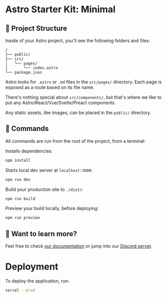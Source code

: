 # Astro Starter Kit: Minimal

## 🚀 Project Structure

Inside of your Astro project, you'll see the following folders and files:

```
/
├── public/
├── src/
│   └── pages/
│       └── index.astro
└── package.json
```

Astro looks for `.astro` or `.md` files in the `src/pages/` directory. Each page is exposed as a route based on its file name.

There's nothing special about `src/components/`, but that's where we like to put any Astro/React/Vue/Svelte/Preact components.

Any static assets, like images, can be placed in the `public/` directory.

## 🧞 Commands

All commands are run from the root of the project, from a terminal:

Installs dependencies:
```sh
npm install
```

Starts local dev server at `localhost:3000`:
```sh
npm run dev
```

Build your production site to `./dist/`:
```sh
npm run build
```

Preview your build locally, before deploying:
```sh
npm run preview
```

## 👀 Want to learn more?

Feel free to check [our documentation](https://docs.astro.build) or jump into our [Discord server](https://astro.build/chat).

# Deployment

To deploy the application, run:

```sh
vercel --prod
```
